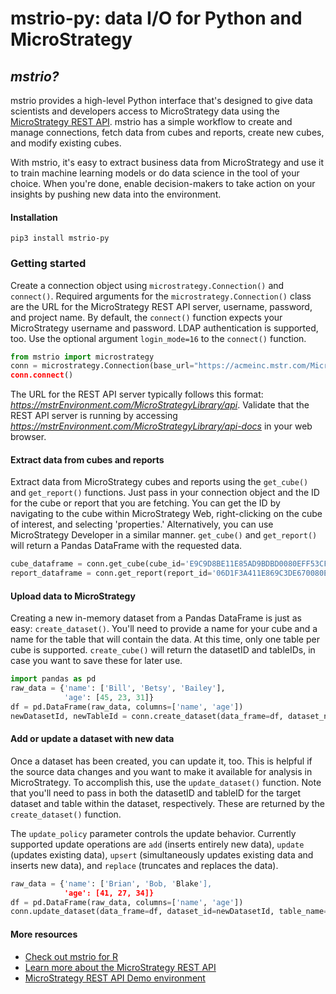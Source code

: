 # mstrio-py: data I/O for Python and MicroStrategy

## *mstrio?*
mstrio provides a high-level Python interface that's designed to give data scientists and developers access to MicroStrategy data using the [MicroStrategy REST API](https://lw.microstrategy.com/msdz/MSDL/GARelease_Current/docs/projects/RESTSDK/Content/topics/REST_API/REST_API.htm). mstrio has a simple workflow to create and manage connections, fetch data from cubes and reports, create new cubes, and modify existing cubes.

With mstrio, it's easy to extract business data from MicroStrategy and use it to train machine learning models or do data science in the tool of your choice. When you're done, enable decision-makers to take action on your insights by pushing new data into the environment.

#### Installation
```
pip3 install mstrio-py
```
### Getting started
Create a connection object using `microstrategy.Connection()` and `connect()`.  Required arguments for the `microstrategy.Connection()` class are the URL for the MicroStrategy REST API server, username, password, and project name. By default, the `connect()` function expects your MicroStrategy username and password. LDAP authentication is supported, too. Use the optional argument `login_mode=16` to the `connect()` function.

```python
from mstrio import microstrategy
conn = microstrategy.Connection(base_url="https://acmeinc.mstr.com/MicroStrategyLibrary/api, username="myUsername", password="myPassword", project_name="Acme, Inc. Analytics")
conn.connect()
```
The URL for the REST API server typically follows this format: _https://mstrEnvironment.com/MicroStrategyLibrary/api_. Validate that the REST API server is running by accessing _https://mstrEnvironment.com/MicroStrategyLibrary/api-docs_ in your web browser.


#### Extract data from cubes and reports
Extract data from MicroStrategy cubes and reports using the `get_cube()` and `get_report()` functions. Just pass in your connection object and the ID for the cube or report that you are fetching. You can get the ID by navigating to the cube within MicroStrategy Web, right-clicking on the cube of interest, and selecting 'properties.' Alternatively, you can use MicroStrategy Developer in a similar manner. `get_cube()` and `get_report()` will return a Pandas DataFrame with the requested data.

```python
cube_dataframe = conn.get_cube(cube_id='E9C9D8BE11E85AD9BDBD0080EFF53CF8')
report_dataframe = conn.get_report(report_id='06D1F3A411E869C3DE670080EF259221')
```

#### Upload data to MicroStrategy
Creating a new in-memory dataset from a Pandas DataFrame is just as easy: `create_dataset()`. You'll need to provide a name for your cube and a name for the table that will contain the data. At this time, only one table per cube is supported. `create_cube()` will return the datasetID and tableIDs, in case you want to save these for later use.

```python
import pandas as pd
raw_data = {'name': ['Bill', 'Betsy', 'Bailey'],
            'age': [45, 23, 31]}
df = pd.DataFrame(raw_data, columns=['name', 'age'])
newDatasetId, newTableId = conn.create_dataset(data_frame=df, dataset_name='Employees', table_name='Ages')
```

#### Add or update a dataset with new data
Once a dataset has been created, you can update it, too. This is helpful if the source data changes and you want to make it available for analysis in MicroStrategy. To accomplish this, use the `update_dataset()` function. Note that you'll need to pass in both the datasetID and tableID for the target dataset and table within the dataset, respectively. These are returned by the `create_dataset()` function.

The `update_policy` parameter controls the update behavior. Currently supported update operations are `add` (inserts entirely new data), `update` (updates existing data), `upsert` (simultaneously updates existing data and inserts new data), and `replace` (truncates and replaces the data).

```python
raw_data = {'name': ['Brian', 'Bob, 'Blake'],
            'age': [41, 27, 34]}
df = pd.DataFrame(raw_data, columns=['name', 'age'])
conn.update_dataset(data_frame=df, dataset_id=newDatasetId, table_name='Ages', update_policy='add')
```

#### More resources
- [Check out mstrio for R](https://github.com/MicroStrategy/mstrio)
- [Learn more about the MicroStrategy REST API](https://lw.microstrategy.com/msdz/MSDL/GARelease_Current/docs/projects/RESTSDK/Content/topics/REST_API/REST_API.htm)
- [MicroStrategy REST API Demo environment](https://demo.microstrategy.com/MicroStrategyLibrary/api-docs/index.html)
